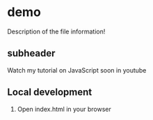 # demo

Description of the file information!


## subheader

Watch my tutorial on JavaScript soon in youtube

## Local development 

1. Open index.html in your browser